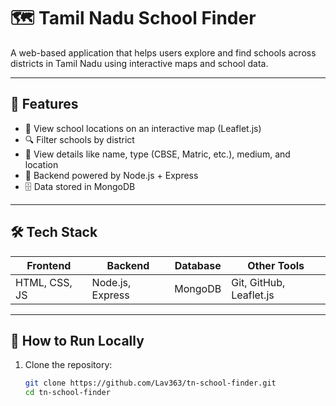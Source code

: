 # 🗺️ Tamil Nadu School Finder

A web-based application that helps users explore and find schools across districts in Tamil Nadu using interactive maps and school data.

---

## 📌 Features

- 📍 View school locations on an interactive map (Leaflet.js)
- 🔍 Filter schools by district
- 🏫 View details like name, type (CBSE, Matric, etc.), medium, and location
- 📡 Backend powered by Node.js + Express
- 🗄️ Data stored in MongoDB

---

## 🛠️ Tech Stack

| Frontend       | Backend     | Database   | Other Tools      |
|----------------|-------------|------------|------------------|
| HTML, CSS, JS  | Node.js, Express | MongoDB    | Git, GitHub, Leaflet.js |

---

## 🚀 How to Run Locally

1. Clone the repository:
   ```bash
   git clone https://github.com/Lav363/tn-school-finder.git
   cd tn-school-finder
